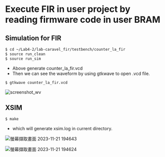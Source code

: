 # Execute FIR in user project by reading firmware code in user BRAM

## Simulation for FIR
```sh
$ cd ~/Lab4-2/lab-caravel_fir/testbench/counter_la_fir
$ source run_clean
$ source run_sim
```
- Above generate counter_la_fir.vcd
- Then we can see the waveform by using gtkwave to open .vcd file.

```sh
$ gtkwave counter_la_fir.vcd
```

![screenshot_wv](https://github.com/vic9112/SOC/assets/137171415/5196340b-72e1-42eb-885c-74f703e21642)

## XSIM

```sh
$ make
```
- which will generate xsim.log in current directory.

![螢幕擷取畫面 2023-11-21 194643](https://github.com/vic9112/SOC/assets/137171415/ba4076ee-d9d8-4b0e-94c4-163bcd2ca741)

![螢幕擷取畫面 2023-11-21 194624](https://github.com/vic9112/SOC/assets/137171415/acb7f54b-6b57-41b4-89a2-3593b8bb500f)
